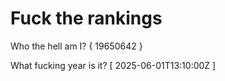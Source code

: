 # Fuck the rankings

Who the hell am I?
{ 19650642 }

What fucking year is it?
[ 2025-06-01T13:10:00Z ]
